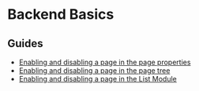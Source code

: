 # Backend Basics

## Guides

* [Enabling and disabling a page in the page properties](/10GettingStarted/20BasicConfiguration/10BackendBasics/EnablingAndDisablingAPageInThePageProperties.md)
* [Enabling and disabling a page in the page tree](/10GettingStarted/20BasicConfiguration/10BackendBasics/EnablingAndDisablingAPageInThePageTree.md)
* [Enabling and disabling a page in the List Module](/10GettingStarted/20BasicConfiguration/10BackendBasics/EnablingAndDisablingAPageInTheListModule.md)

